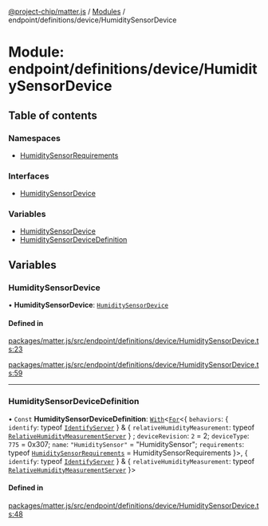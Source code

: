 [@project-chip/matter.js](../README.md) / [Modules](../modules.md) / endpoint/definitions/device/HumiditySensorDevice

# Module: endpoint/definitions/device/HumiditySensorDevice

## Table of contents

### Namespaces

- [HumiditySensorRequirements](endpoint_definitions_device_HumiditySensorDevice.HumiditySensorRequirements.md)

### Interfaces

- [HumiditySensorDevice](../interfaces/endpoint_definitions_device_HumiditySensorDevice.HumiditySensorDevice.md)

### Variables

- [HumiditySensorDevice](endpoint_definitions_device_HumiditySensorDevice.md#humiditysensordevice)
- [HumiditySensorDeviceDefinition](endpoint_definitions_device_HumiditySensorDevice.md#humiditysensordevicedefinition)

## Variables

### HumiditySensorDevice

• **HumiditySensorDevice**: [`HumiditySensorDevice`](../interfaces/endpoint_definitions_device_HumiditySensorDevice.HumiditySensorDevice.md)

#### Defined in

[packages/matter.js/src/endpoint/definitions/device/HumiditySensorDevice.ts:23](https://github.com/project-chip/matter.js/blob/3adaded6/packages/matter.js/src/endpoint/definitions/device/HumiditySensorDevice.ts#L23)

[packages/matter.js/src/endpoint/definitions/device/HumiditySensorDevice.ts:59](https://github.com/project-chip/matter.js/blob/3adaded6/packages/matter.js/src/endpoint/definitions/device/HumiditySensorDevice.ts#L59)

___

### HumiditySensorDeviceDefinition

• `Const` **HumiditySensorDeviceDefinition**: [`With`](node_export._internal_.md#with)\<[`For`](behavior_cluster_export._internal_.EndpointType.md#for)\<\{ `behaviors`: \{ `identify`: typeof [`IdentifyServer`](behavior_definitions_identify_export.IdentifyServer.md)  } & \{ `relativeHumidityMeasurement`: typeof [`RelativeHumidityMeasurementServer`](../classes/behavior_definitions_relative_humidity_measurement_export.RelativeHumidityMeasurementServer.md)  } ; `deviceRevision`: ``2`` = 2; `deviceType`: ``775`` = 0x307; `name`: ``"HumiditySensor"`` = "HumiditySensor"; `requirements`: typeof [`HumiditySensorRequirements`](endpoint_definitions_device_HumiditySensorDevice.HumiditySensorRequirements.md) = HumiditySensorRequirements }\>, \{ `identify`: typeof [`IdentifyServer`](behavior_definitions_identify_export.IdentifyServer.md)  } & \{ `relativeHumidityMeasurement`: typeof [`RelativeHumidityMeasurementServer`](../classes/behavior_definitions_relative_humidity_measurement_export.RelativeHumidityMeasurementServer.md)  }\>

#### Defined in

[packages/matter.js/src/endpoint/definitions/device/HumiditySensorDevice.ts:48](https://github.com/project-chip/matter.js/blob/3adaded6/packages/matter.js/src/endpoint/definitions/device/HumiditySensorDevice.ts#L48)

